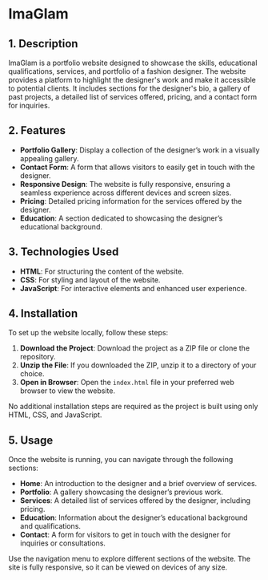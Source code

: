 # ImaGlam

## 1. Description

ImaGlam is a portfolio website designed to showcase the skills, educational qualifications, services, and portfolio of a fashion designer. The website provides a platform to highlight the designer's work and make it accessible to potential clients. It includes sections for the designer's bio, a gallery of past projects, a detailed list of services offered, pricing, and a contact form for inquiries.

## 2. Features

- **Portfolio Gallery**: Display a collection of the designer’s work in a visually appealing gallery.
- **Contact Form**: A form that allows visitors to easily get in touch with the designer.
- **Responsive Design**: The website is fully responsive, ensuring a seamless experience across different devices and screen sizes.
- **Pricing**: Detailed pricing information for the services offered by the designer.
- **Education**: A section dedicated to showcasing the designer’s educational background.

## 3. Technologies Used

- **HTML**: For structuring the content of the website.
- **CSS**: For styling and layout of the website.
- **JavaScript**: For interactive elements and enhanced user experience.

## 4. Installation

To set up the website locally, follow these steps:

1. **Download the Project**: Download the project as a ZIP file or clone the repository.
2. **Unzip the File**: If you downloaded the ZIP, unzip it to a directory of your choice.
3. **Open in Browser**: Open the `index.html` file in your preferred web browser to view the website.

No additional installation steps are required as the project is built using only HTML, CSS, and JavaScript.

## 5. Usage

Once the website is running, you can navigate through the following sections:

- **Home**: An introduction to the designer and a brief overview of services.
- **Portfolio**: A gallery showcasing the designer’s previous work.
- **Services**: A detailed list of services offered by the designer, including pricing.
- **Education**: Information about the designer’s educational background and qualifications.
- **Contact**: A form for visitors to get in touch with the designer for inquiries or consultations.

Use the navigation menu to explore different sections of the website. The site is fully responsive, so it can be viewed on devices of any size.


